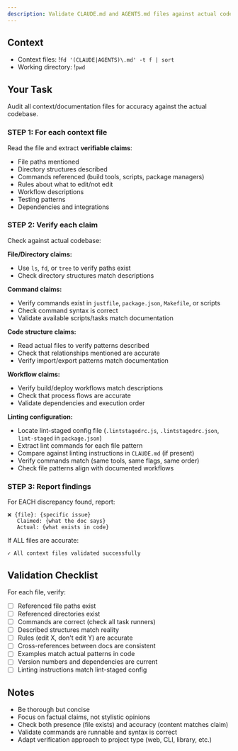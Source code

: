 ```yaml
---
description: Validate CLAUDE.md and AGENTS.md files against actual codebase
---
```


## Context

- Context files: !`fd '(CLAUDE|AGENTS)\.md' -t f | sort`
- Working directory: !`pwd`

## Your Task

Audit all context/documentation files for accuracy against the actual codebase.

### STEP 1: For each context file

Read the file and extract **verifiable claims**:

- File paths mentioned
- Directory structures described
- Commands referenced (build tools, scripts, package managers)
- Rules about what to edit/not edit
- Workflow descriptions
- Testing patterns
- Dependencies and integrations

### STEP 2: Verify each claim

Check against actual codebase:

**File/Directory claims:**
- Use `ls`, `fd`, or `tree` to verify paths exist
- Check directory structures match descriptions

**Command claims:**
- Verify commands exist in `justfile`, `package.json`, `Makefile`, or scripts
- Check command syntax is correct
- Validate available scripts/tasks match documentation

**Code structure claims:**
- Read actual files to verify patterns described
- Check that relationships mentioned are accurate
- Verify import/export patterns match documentation

**Workflow claims:**
- Verify build/deploy workflows match descriptions
- Check that process flows are accurate
- Validate dependencies and execution order

**Linting configuration:**
- Locate lint-staged config file (`.lintstagedrc.js`, `.lintstagedrc.json`, `lint-staged` in `package.json`)
- Extract lint commands for each file pattern
- Compare against linting instructions in `CLAUDE.md` (if present)
- Verify commands match (same tools, same flags, same order)
- Check file patterns align with documented workflows

### STEP 3: Report findings

For EACH discrepancy found, report:

```
❌ {file}: {specific issue}
   Claimed: {what the doc says}
   Actual: {what exists in code}
```

If ALL files are accurate:

```
✓ All context files validated successfully
```

## Validation Checklist

For each file, verify:

- [ ] Referenced file paths exist
- [ ] Referenced directories exist
- [ ] Commands are correct (check all task runners)
- [ ] Described structures match reality
- [ ] Rules (edit X, don't edit Y) are accurate
- [ ] Cross-references between docs are consistent
- [ ] Examples match actual patterns in code
- [ ] Version numbers and dependencies are current
- [ ] Linting instructions match lint-staged config

## Notes

- Be thorough but concise
- Focus on factual claims, not stylistic opinions
- Check both presence (file exists) and accuracy (content matches claim)
- Validate commands are runnable and syntax is correct
- Adapt verification approach to project type (web, CLI, library, etc.)

